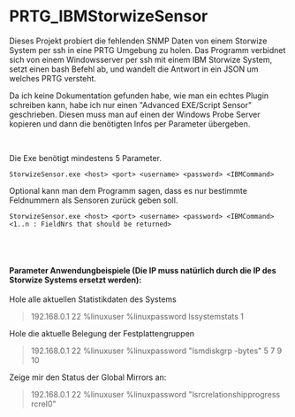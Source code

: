 # PRTG_IBMStorwizeSensor

Dieses Projekt probiert die fehlenden SNMP Daten von einem Storwize System per ssh in eine PRTG Umgebung zu holen. 
Das Programm verbidnet sich von einem Windowsserver per ssh mit einem IBM Storwize System, setzt einen bash Befehl ab, und wandelt die Antwort in ein JSON um welches PRTG versteht. 

Da ich keine Dokumentation gefunden habe, wie man ein echtes Plugin schreiben kann, habe ich nur einen "Advanced EXE/Script Sensor" geschrieben. Diesen muss man auf einen der Windows Probe Server kopieren und dann die benötigten Infos per Parameter übergeben. 

<br>

Die Exe benötigt mindestens 5 Parameter.

`StorwizeSensor.exe <host> <port> <username> <password> <IBMCommand>`

Optional kann man dem Programm sagen, dass es nur bestimmte Feldnummern als Sensoren zurück geben soll.</br>

`StorwizeSensor.exe <host> <port> <username> <password> <IBMCommand> <1..n : FieldNrs that should be returned> `

<br><br>


#### Parameter Anwendungbeispiele (Die IP muss natürlich durch die IP des Storwize Systems ersetzt werden): 

Hole alle aktuellen Statistikdaten des Systems 
> 192.168.0.1 22 %linuxuser %linuxpassword lssystemstats 1 

Hole die aktuelle Belegung der Festplattengruppen 
> 192.168.0.1 22 %linuxuser %linuxpassword "lsmdiskgrp -bytes" 5 7 9 10 

Zeige mir den Status der Global Mirrors an: 
> 192.168.0.1 22 %linuxuser %linuxpassword "lsrcrelationshipprogress rcrel0"


